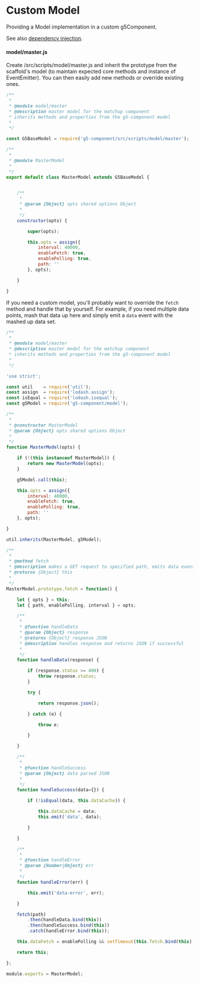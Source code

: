 # Custom Model

Providing a Model implementation in a custom g5Component.

See also [dependency injection](./dependency-injection.md).

#### model/master.js

Create /src/scripts/model/master.js and inherit the prototype from the scaffold's model (to maintain expected core methods and instance of EventEmitter). You can then easily add new methods or override existing ones.

```js
/**
 *
 * @module model/master
 * @description master model for the matchup component
 * inherits methods and properties from the g5-component model
 *
 */

const G5BaseModel = require('g5-component/src/scripts/model/master');

/**
 *
 * @module MasterModel
 *
 */
export default class MasterModel extends G5BaseModel {


    /**
     *
     * @param {Object} opts shared options Object
     *
     */
    constructor(opts) {

        super(opts);

        this.opts = assign({
            interval: 40000,
            enableFetch: true,
            enablePolling: true,
            path: ''
        }, opts);

    }

}

```

If you need a custom model, you'll probably want to override the `fetch` method and handle that by yourself. For example, if you need multiple data points, mash that data up here and simply emit a `data` event with the mashed up data set.


```js
/**
 *
 * @module model/master
 * @description master model for the matchup component
 * inherits methods and properties from the g5-component model
 *
 */

'use strict';

const util    = require('util');
const assign  = require('lodash.assign');
const isEqual = require('lodash.isequal');
const g5Model = require('g5-component/model');

/**
 *
 * @constructor MasterModel
 * @param {Object} opts shared options Object
 *
 */
function MasterModel(opts) {

    if (!(this instanceof MasterModel)) {
        return new MasterModel(opts);
    }

    g5Model.call(this);

    this.opts = assign({
        interval: 40000,
        enableFetch: true,
        enablePolling: true,
        path: ''
    }, opts);

}

util.inherits(MasterModel, g5Model);

/**
 *
 * @method fetch
 * @description makes a GET request to specified path, emits data event, expecting JSON by default
 * @returns {Object} this
 *
 */
MasterModel.prototype.fetch = function() {

    let { opts } = this;
    let { path, enablePolling, interval } = opts;

    /**
     *
     * @function handleData
     * @param {Object} response
     * @returns {Object} response JSON
     * @description handles response and returns JSON if successful
     *
     */
    function handleData(response) {

        if (response.status >= 400) {
            throw response.status;
        }

        try {

            return response.json();

        } catch (e) {

            throw e;

        }

    }

    /**
     *
     * @function handleSuccess
     * @param {Object} data parsed JSON
     *
     */
    function handleSuccess(data={}) {

        if (!isEqual(data, this.dataCache)) {

            this.dataCache = data;
            this.emit('data', data);

        }

    }

    /**
     *
     * @function handleError
     * @param {Number|Object} err
     *
     */
    function handleError(err) {

        this.emit('data-error', err);

    }

    fetch(path)
        .then(handleData.bind(this))
        .then(handleSuccess.bind(this))
        .catch(handleError.bind(this));

    this.dataFetch = enablePolling && setTimeout(this.fetch.bind(this), interval);

    return this;

};

module.exports = MasterModel;
```
